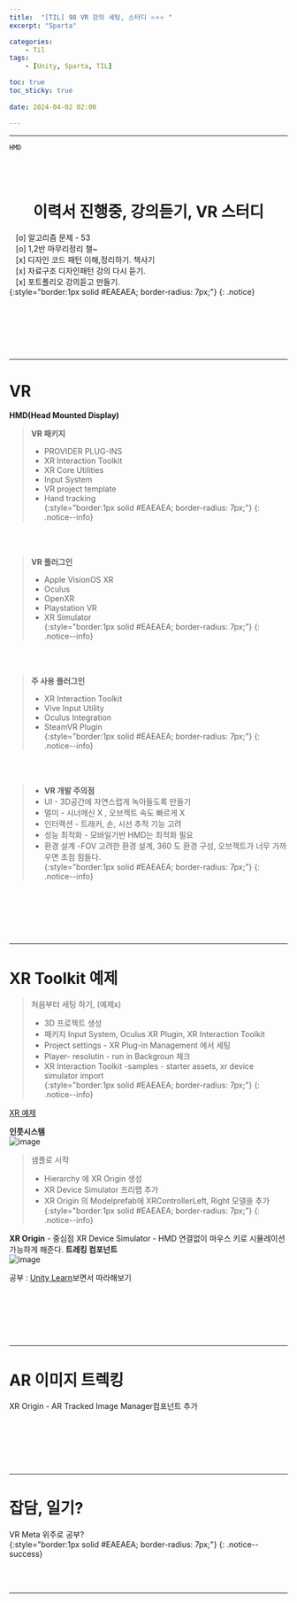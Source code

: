 ```yaml
---
title:  "[TIL] 98 VR 강의 세팅, 스터디 ⭐⭐⭐ "
excerpt: "Sparta"

categories:
    - Til
tags:
    - [Unity, Sparta, TIL]

toc: true
toc_sticky: true
 
date: 2024-04-02 02:00

---
```

- - -

`HMD`

<BR><BR>

<center><H1>  이력서 진행중, 강의듣기, VR 스터디 </H1></center>

&nbsp;&nbsp; [o] 알고리즘 문제  - 53       
&nbsp;&nbsp; [o] 1,2반 마무리정리  챌~   
&nbsp;&nbsp; [x] 디자인 코드 패턴 이해,정리하기. 책사기  
&nbsp;&nbsp; [x] 자료구조 디자인패턴 강의 다시 듣기.   
&nbsp;&nbsp; [x] 포트폴리오 강의듣고 만들기.   
{:style="border:1px solid #EAEAEA; border-radius: 7px;"}
{: .notice}  

<br><br><br><br><br>
- - - 


# VR

**HMD(Head Mounted Display)**  

> **VR 패키지**  
> - PROVIDER PLUG-INS  
> - XR Interaction Toolkit  
> - XR Core Utilities  
> - Input System  
> - VR project template  
> - Hand tracking  
{:style="border:1px solid #EAEAEA; border-radius: 7px;"}
{: .notice--info}  

<br><br>

> **VR 플러그인**  
> - Apple VisionOS XR  
> - Oculus  
> - OpenXR  
> - Playstation VR  
> - XR Simulator  
{:style="border:1px solid #EAEAEA; border-radius: 7px;"}
{: .notice--info}  

<br><br>

> **주 사용 플러그인**  
> - XR Interaction Toolkit  
> - Vive Input Utility  
> - Oculus Integration  
> - SteamVR Plugin  
{:style="border:1px solid #EAEAEA; border-radius: 7px;"}
{: .notice--info}  

<br><br>

> - **VR 개발 주의점**  
> - UI - 3D공간에 자연스럽게 녹아들도록 만들기  
> - 멀미 - 시너메신 X , 오브젝트 속도 빠르게 X  
> - 인터랙션 - 트래커, 손, 시선 추적 기능 고려  
> - 성능 최적화 - 모바일기반 HMD는 최적화 필요  
> - 환경 설계 -FOV 고려한 환경 설계, 360 도 환경 구성, 오브젝트가 너무 가까우면 초점 힘들다.  
{:style="border:1px solid #EAEAEA; border-radius: 7px;"}
{: .notice--info}  


<br><br><br><br><br>
- - - 

# XR Toolkit 예제

> 처음부터 세팅 하기, (예제x)  
> - 3D 프로젝트 생성  
> - 패키지 Input System, Oculus XR Plugin, XR Interaction Toolkit  
> - Project settings - XR Plug-in Management 에서 세팅  
> - Player- resolutin - run in Backgroun 체크  
> - XR Interaction Toolkit -samples - starter assets, xr device simulator import  
{:style="border:1px solid #EAEAEA; border-radius: 7px;"}
{: .notice--info} 

[XR 예제](https://github.com/Unity-Technologies/XR-Interaction-Toolkit-Examples)  

**인풋시스템**  
![image](https://github.com/levell1/levell1.github.io/assets/96651722/ae90c4cd-ef6e-4752-b79e-8668d0f52a75)  

> 샘플로 시작  
> - Hierarchy 에 XR Origin 생성  
> - XR Device Simulator 프리팹 추가  
> - XR Origin 의 Modelprefab에 XRControllerLeft, Right 모델을 추가
{:style="border:1px solid #EAEAEA; border-radius: 7px;"}
{: .notice--info} 



**XR Origin** - 중심점 
XR Device Simulator - HMD 연결없이 마우스 키로 시뮬레이션 가능하게 해준다.
**트레킹 컴포넌트**  
![image](https://github.com/levell1/levell1.github.io/assets/96651722/4e6a6496-e11a-42b8-9529-06d1365b0910)

공부 : [Unity Learn](https://learn.unity.com/course/create-with-vr)보면서 따라해보기  

<br><br><br><br><br>
- - - 

# AR 이미지 트렉킹
XR Origin - AR Tracked Image Manager컴포넌트 추가




<br><br><br><br><br>
- - - 

# 잡담, 일기?
VR Meta 위주로 공부?  
{:style="border:1px solid #EAEAEA; border-radius: 7px;"}
{: .notice--success}  

<br><br>
- - -

